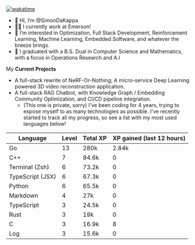 
[![wakatime](https://wakatime.com/badge/user/50e6c678-94a9-4739-af51-360aeb113c51.svg)](https://wakatime.com/@50e6c678-94a9-4739-af51-360aeb113c51)

- 👋 Hi, I’m @SimonDaKappa
- 🧑‍💼 I currently work at Emerson!
- 👀 I’m interested in Optimization, Full Stack Development, Reinforcement Learning, Machine Learning, Embedded Software, and whatever the breeze brings.
- 🌱 I graduated with a B.S. Dual in Computer Science and Mathematics, with a focus in Operations Research and A.I

My **Current Projects** 
- A full-stack rewrite of NeRF-Or-Nothing; A micro-service Deep Learning powered 3D video reconstruction application.
- A full-stack RAG Chatbot, with Knowledge Graph / Embedding Community Optimization, and CI/CD pipeline integration.
  - (This one is private, sorry)
I've been coding for 4 years, trying to expose myself to as many technologies as possible. I've recently started to track all my progress, so see
a list with my most used languages below!

| Language | Level | Total XP | XP gained (last 12 hours) |
| --- | --- | --- | --- |
| Go | 13 | 280k | 2.84k |
| C++ | 7 | 84.6k | 0 |
| Terminal (Zsh) | 6 | 73.2k | 0 |
| TypeScript (JSX) | 6 | 67.3k | 0 |
| Python | 6 | 65.5k | 0 |
| Markdown | 4 | 27k | 0 |
| TypeScript | 3 | 24.5k | 0 |
| Rust | 3 | 19k | 0 |
| C | 3 | 16.9k | 8 |
| Log | 3 | 15.6k | 0 |